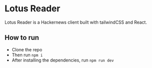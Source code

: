 # Lotus Reader
Lotus Reader is a Hackernews client built with tailwindCSS and React.
## How to run
- Clone the repo
- Then run `npm i`
- After installing the dependencies, run `npm run dev`